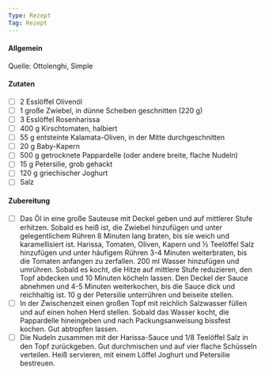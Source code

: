 ```yaml
---
Type: Rezept
Tag: Rezept
---
```


#### Allgemein
Quelle: Ottolenghi, Simple

#### Zutaten
- [ ] 2 Esslöffel Olivenöl  
- [ ] 1 große Zwiebel, in dünne Scheiben geschnitten (220 g)  
- [ ] 3 Esslöffel Rosenharissa  
- [ ] 400 g Kirschtomaten, halbiert  
- [ ] 55 g entsteinte Kalamata-Oliven, in der Mitte durchgeschnitten  
- [ ] 20 g Baby-Kapern  
- [ ] 500 g getrocknete Pappardelle (oder andere breite, flache Nudeln)  
- [ ] 15 g Petersilie, grob gehackt  
- [ ] 120 g griechischer Joghurt  
- [ ] Salz

#### Zubereitung
- [ ] Das Öl in eine große Sauteuse mit Deckel geben und auf mittlerer Stufe erhitzen. Sobald es heiß ist, die Zwiebel hinzufügen und unter gelegentlichem Rühren 8 Minuten lang braten, bis sie weich und karamellisiert ist. Harissa, Tomaten, Oliven, Kapern und ½ Teelöffel Salz hinzufügen und unter häufigem Rühren 3-4 Minuten weiterbraten, bis die Tomaten anfangen zu zerfallen. 200 ml Wasser hinzufügen und umrühren. Sobald es kocht, die Hitze auf mittlere Stufe reduzieren, den Topf abdecken und 10 Minuten köcheln lassen. Den Deckel der Sauce abnehmen und 4-5 Minuten weiterkochen, bis die Sauce dick und reichhaltig ist. 10 g der Petersilie unterrühren und beiseite stellen.
- [ ] In der Zwischenzeit einen großen Topf mit reichlich Salzwasser füllen und auf einen hohen Herd stellen. Sobald das Wasser kocht, die Pappardelle hineingeben und nach Packungsanweisung bissfest kochen. Gut abtropfen lassen.  
- [ ] Die Nudeln zusammen mit der Harissa-Sauce und 1/8 Teelöffel Salz in den Topf zurückgeben. Gut durchmischen und auf vier flache Schüsseln verteilen. Heiß servieren, mit einem Löffel Joghurt und Petersilie bestreuen.